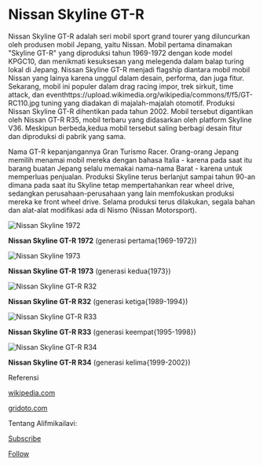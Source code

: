 # Nissan Skyline GT-R 

Nissan Skyline GT-R adalah seri mobil sport grand tourer yang diluncurkan oleh produsen mobil Jepang, yaitu Nissan.
Mobil pertama dinamakan "Skyline GT-R" yang diproduksi tahun 1969-1972 dengan kode model KPGC10, dan menikmati kesuksesan yang melegenda dalam balap turing lokal di Jepang.
Nissan Skyline GT-R menjadi flagship diantara mobil mobil Nissan yang lainya karena unggul dalam desain, performa, dan juga fitur.
Sekarang, mobil ini populer dalam drag racing impor, trek sirkuit, time attack, dan eventhttps://upload.wikimedia.org/wikipedia/commons/f/f5/GT-RC110.jpg tuning yang diadakan di majalah-majalah otomotif.
Produksi Nissan Skyline GT-R dihentikan pada tahun 2002. Mobil tersebut digantikan oleh Nissan GT-R R35, mobil terbaru yang didasarkan oleh platform Skyline V36. Meskipun berbeda,kedua mobil tersebut saling berbagi desain fitur dan diproduksi di pabrik yang sama.


Nama GT-R kepanjangannya Gran Turismo Racer. Orang-orang Jepang memilih menamai mobil mereka dengan bahasa Italia - karena pada saat itu barang buatan Jepang selalu memakai nama-nama Barat - karena untuk memperluas penjualan.
Produksi Skyline terus berlanjut sampai tahun 90-an dimana pada saat itu Skyline tetap mempertahankan rear wheel drive, sedangkan perusahaan-perusahaan yang lain memfokuskan produksi mereka ke front wheel drive.
Selama produksi terus dilakukan, segala bahan dan alat-alat modifikasi ada di Nismo (Nissan Motorsport).

![Nissan Skyline 1972](https://upload.wikimedia.org/wikipedia/commons/thumb/b/b9/Nissan_SKYLINE_2Door_Hard-top_2000GT-R_MY1972_%281%29.jpg/800px-Nissan_SKYLINE_2Door_Hard-top_2000GT-R_MY1972_%281%29.jpg)

**Nissan Skyline GT-R 1972** (generasi pertama{1969-1972})

![Nissan Skyline 1973](https://upload.wikimedia.org/wikipedia/commons/f/f5/GT-RC110.jpg)

**Nissan Skyline GT-R 1973** (generasi kedua{1973})

![Nissan Skyline GT-R R32](https://upload.wikimedia.org/wikipedia/commons/thumb/9/9a/1991_Nissan_Skyline_%28R32%29_GT-R_coupe_%2821300032140%29.jpg/1024px-1991_Nissan_Skyline_%28R32%29_GT-R_coupe_%2821300032140%29.jpg)

**Nissan Skyline GT-R R32** (generasi ketiga{1989-1994})

![Nissan Skyline GT-R R33](https://upload.wikimedia.org/wikipedia/commons/7/7d/Nissan_Skyline_R33_GT-R_001.jpg)

**Nissan Skyline GT-R R33** (generasi keempat{1995-1998})

![Nissan Skyline GT-R R34](https://upload.wikimedia.org/wikipedia/commons/7/73/Nissan_Skyline_R34_GT-R_N%C3%BCr_001.jpg)

**Nissan Skyline GT-R R34**  (generasi kelima{1999-2002})



Referensi

[wikipedia.com](https://en.wikipedia.org/wiki/Nissan_Skyline_GT-R)

[gridoto.com](https://www.gridoto.com/read/221720441/kabin-nissan-skyline-gt-r-r34-dibuat-nyaman-dan-sportybegini-tampilannya)


Tentang Alifmikailavi:

[Subscribe](https://www.youtube.com/channel/UCDOm74FGPkf4pDFnBYZdImQ)

[Follow](https://www.instagram.com/alifmikailavi/)
